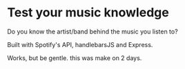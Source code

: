 # Test your music knowledge 

Do you know the artist/band behind the music you listen to?

Built with Spotify's API, handlebarsJS and Express.

Works, but be gentle. this was make on 2 days. 